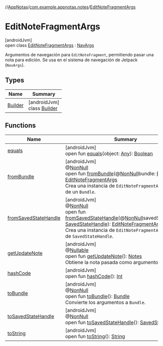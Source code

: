//[AppNotas](../../../index.md)/[com.example.appnotas.notes](../index.md)/[EditNoteFragmentArgs](index.md)

# EditNoteFragmentArgs

[androidJvm]\
open class [EditNoteFragmentArgs](index.md) : [NavArgs](https://developer.android.com/reference/kotlin/androidx/navigation/NavArgs.html)

Argumentos de navegación para `EditNoteFragment`, permitiendo pasar una nota para edición. Se usa en el sistema de navegación de Jetpack (`NavArgs`).

## Types

| Name | Summary |
|---|---|
| [Builder](-builder/index.md) | [androidJvm]<br>class [Builder](-builder/index.md) |

## Functions

| Name | Summary |
|---|---|
| [equals](equals.md) | [androidJvm]<br>open fun [equals](equals.md)(object: [Any](https://kotlinlang.org/api/latest/jvm/stdlib/kotlin-stdlib/kotlin/-any/index.html)): [Boolean](https://kotlinlang.org/api/latest/jvm/stdlib/kotlin-stdlib/kotlin/-boolean/index.html) |
| [fromBundle](from-bundle.md) | [androidJvm]<br>@[NonNull](https://developer.android.com/reference/kotlin/androidx/annotation/NonNull.html)<br>open fun [fromBundle](from-bundle.md)(@[NonNull](https://developer.android.com/reference/kotlin/androidx/annotation/NonNull.html)bundle: [Bundle](https://developer.android.com/reference/kotlin/android/os/Bundle.html)): [EditNoteFragmentArgs](index.md)<br>Crea una instancia de `EditNoteFragmentArgs` a partir de un `Bundle`. |
| [fromSavedStateHandle](from-saved-state-handle.md) | [androidJvm]<br>@[NonNull](https://developer.android.com/reference/kotlin/androidx/annotation/NonNull.html)<br>open fun [fromSavedStateHandle](from-saved-state-handle.md)(@[NonNull](https://developer.android.com/reference/kotlin/androidx/annotation/NonNull.html)savedStateHandle: [SavedStateHandle](https://developer.android.com/reference/kotlin/androidx/lifecycle/SavedStateHandle.html)): [EditNoteFragmentArgs](index.md)<br>Crea una instancia de `EditNoteFragmentArgs` a partir de `SavedStateHandle`. |
| [getUpdateNote](get-update-note.md) | [androidJvm]<br>@[Nullable](https://developer.android.com/reference/kotlin/androidx/annotation/Nullable.html)<br>open fun [getUpdateNote](get-update-note.md)(): [Notes](../../com.example.appnotas.database/-notes/index.md)<br>Obtiene la nota pasada como argumento. |
| [hashCode](hash-code.md) | [androidJvm]<br>open fun [hashCode](hash-code.md)(): [Int](https://kotlinlang.org/api/latest/jvm/stdlib/kotlin-stdlib/kotlin/-int/index.html) |
| [toBundle](to-bundle.md) | [androidJvm]<br>@[NonNull](https://developer.android.com/reference/kotlin/androidx/annotation/NonNull.html)<br>open fun [toBundle](to-bundle.md)(): [Bundle](https://developer.android.com/reference/kotlin/android/os/Bundle.html)<br>Convierte los argumentos a `Bundle`. |
| [toSavedStateHandle](to-saved-state-handle.md) | [androidJvm]<br>@[NonNull](https://developer.android.com/reference/kotlin/androidx/annotation/NonNull.html)<br>open fun [toSavedStateHandle](to-saved-state-handle.md)(): [SavedStateHandle](https://developer.android.com/reference/kotlin/androidx/lifecycle/SavedStateHandle.html) |
| [toString](to-string.md) | [androidJvm]<br>open fun [toString](to-string.md)(): [String](https://developer.android.com/reference/kotlin/java/lang/String.html) |
